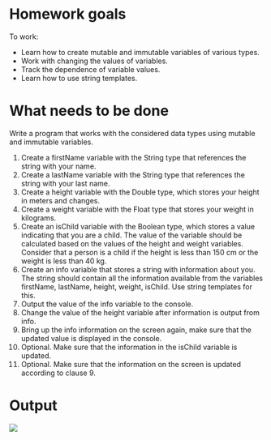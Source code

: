# Homework goals
To work:
- Learn how to create mutable and immutable variables of various types.
- Work with changing the values of variables.
- Track the dependence of variable values.
- Learn how to use string templates.

# What needs to be done
Write a program that works with the considered data types using mutable and immutable variables.
1. Create a firstName variable with the String type that references the string with your name.
2. Create a lastName variable with the String type that references the string with your last name.
3. Create a height variable with the Double type, which stores your height in meters and changes.
4. Create a weight variable with the Float type that stores your weight in kilograms.
5. Create an isChild variable with the Boolean type, which stores a value indicating that you are a child. The value of the variable should be calculated based on the values of the height and weight variables. Consider that a person is a child if the height is less than 150 cm or the weight is less than 40 kg.
6. Create an info variable that stores a string with information about you. The string should contain all the information available from the variables firstName, lastName, height, weight, isChild. Use string templates for this.
7. Output the value of the info variable to the console.
8. Change the value of the height variable after information is output from info.
9. Bring up the info information on the screen again, make sure that the updated value is displayed in the console.
10. Optional. Make sure that the information in the isChild variable is updated.
11. Optional. Make sure that the information on the screen is updated according to clause 9.

# Output
![](https://github.com/user-attachments/assets/1fb79afa-fd99-4430-9c41-eb58052e0277)
